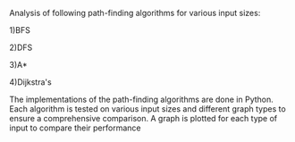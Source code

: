 Analysis of following path-finding algorithms for various input sizes:

1)BFS

2)DFS

3)A*

4)Dijkstra's

The implementations of the path-finding algorithms are done in Python. Each algorithm is tested on various input sizes and different graph types to ensure a comprehensive comparison. A graph is plotted for each type of input to compare their performance

